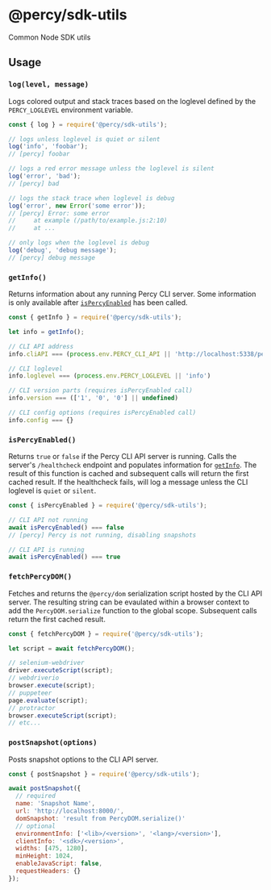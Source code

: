 # @percy/sdk-utils

Common Node SDK utils

## Usage

### `log(level, message)`

Logs colored output and stack traces based on the loglevel defined by the `PERCY_LOGLEVEL`
environment variable.

``` js
const { log } = require('@percy/sdk-utils');

// logs unless loglevel is quiet or silent
log('info', 'foobar');
// [percy] foobar

// logs a red error message unless the loglevel is silent
log('error', 'bad');
// [percy] bad

// logs the stack trace when loglevel is debug
log('error', new Error('some error'));
// [percy] Error: some error
//     at example (/path/to/example.js:2:10)
//     at ...

// only logs when the loglevel is debug
log('debug', 'debug message');
// [percy] debug message
```

### `getInfo()`

Returns information about any running Percy CLI server. Some information is only available after
[`isPercyEnabled`](#isPercyEnabled) has been called.

``` js
const { getInfo } = require('@percy/sdk-utils');

let info = getInfo();

// CLI API address
info.cliAPI === (process.env.PERCY_CLI_API || 'http://localhost:5338/percy')

// CLI loglevel
info.loglevel === (process.env.PERCY_LOGLEVEL || 'info')

// CLI version parts (requires isPercyEnabled call)
info.version === (['1', '0', '0'] || undefined)

// CLI config options (requires isPercyEnabled call)
info.config === {}
```

### `isPercyEnabled()`

Returns `true` or `false` if the Percy CLI API server is running. Calls the server's `/healthcheck`
endpoint and populates information for [`getInfo`](#getInfo). The result of this function is cached
and subsequent calls will return the first cached result. If the healthcheck fails, will log a
message unless the CLI loglevel is `quiet` or `silent`.

``` js
const { isPercyEnabled } = require('@percy/sdk-utils');

// CLI API not running
await isPercyEnabled() === false
// [percy] Percy is not running, disabling snapshots

// CLI API is running
await isPercyEnabled() === true
```

### `fetchPercyDOM()`

Fetches and returns the `@percy/dom` serialization script hosted by the CLI API server. The
resulting string can be evaulated within a browser context to add the `PercyDOM.serialize` function
to the global scope. Subsequent calls return the first cached result.

``` js
const { fetchPercyDOM } = require('@percy/sdk-utils');

let script = await fetchPercyDOM();

// selenium-webdriver
driver.executeScript(script);
// webdriverio
browser.execute(script);
// puppeteer
page.evaluate(script);
// protractor
browser.executeScript(script);
// etc...
```

### `postSnapshot(options)`

Posts snapshot options to the CLI API server.

``` js
const { postSnapshot } = require('@percy/sdk-utils');

await postSnapshot({
  // required
  name: 'Snapshot Name',
  url: 'http://localhost:8000/',
  domSnapshot: 'result from PercyDOM.serialize()'
  // optional
  environmentInfo: ['<lib>/<version>', '<lang>/<version>'],
  clientInfo: '<sdk>/<version>',
  widths: [475, 1280],
  minHeight: 1024,
  enableJavaScript: false,
  requestHeaders: {}
});
```
